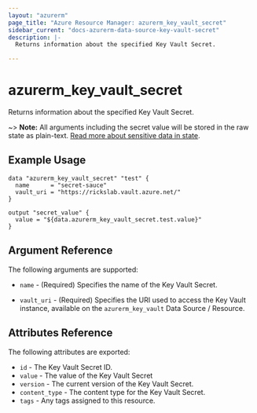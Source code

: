 ```yaml
---
layout: "azurerm"
page_title: "Azure Resource Manager: azurerm_key_vault_secret"
sidebar_current: "docs-azurerm-data-source-key-vault-secret"
description: |-
  Returns information about the specified Key Vault Secret.

---
```


# azurerm_key_vault_secret

Returns information about the specified Key Vault Secret.

~> **Note:** All arguments including the secret value will be stored in the raw state as plain-text.
[Read more about sensitive data in state](/docs/state/sensitive-data.html).

## Example Usage

```hcl
data "azurerm_key_vault_secret" "test" {
  name      = "secret-sauce"
  vault_uri = "https://rickslab.vault.azure.net/"
}

output "secret_value" {
  value = "${data.azurerm_key_vault_secret.test.value}"
}
```

## Argument Reference

The following arguments are supported:

* `name` - (Required) Specifies the name of the Key Vault Secret.

* `vault_uri` - (Required) Specifies the URI used to access the Key Vault instance, available on the `azurerm_key_vault` Data Source / Resource.


## Attributes Reference

The following attributes are exported:

* `id` - The Key Vault Secret ID.
* `value` - The value of the Key Vault Secret
* `version` - The current version of the Key Vault Secret.
* `content_type` - The content type for the Key Vault Secret.
* `tags` - Any tags assigned to this resource.
